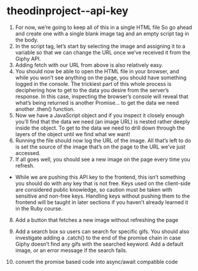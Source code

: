 # theodinproject--api-key
1. For now, we’re going to keep all of this in a single HTML file
So go ahead and create one with a single blank image tag and an empty script tag in the body.
2. In the script tag, let’s start by selecting the image and assigning it to a variable so that we can change the URL once we’ve received it from the Giphy API.
3. Adding fetch with our URL from above is also relatively easy.
4. You should now be able to open the HTML file in your browser, and while you won’t see anything on the page, you should have something logged in the console. The trickiest part of this whole process is deciphering how to get to the data you desire from the server’s response. In this case, inspecting the browser’s console will reveal that what’s being returned is another Promise… to get the data we need another .then() function.
5. Now we have a JavaScript object and if you inspect it closely enough you’ll find that the data we need (an image URL) is nested rather deeply inside the object.
To get to the data we need to drill down through the layers of the object until we find what we want!
6. Running the file should now log the URL of the image. All that’s left to do is set the source of the image that’s on the page to the URL we’ve just accessed.
7. If all goes well, you should see a new image on the page every time you refresh.

  - While we are pushing this API key to the frontend, this isn’t something you should do with any key that is not free. Keys used on the client-side are considered public knowledge, so caution must be taken with sensitive and non-free keys. Handling keys without pushing them to the frontend will be taught in later sections if you haven’t already learned it in the Ruby course.
8. Add a button that fetches a new image without refreshing the page

9. Add a search box so users can search for specific gifs. You should also investigate adding a .catch() to the end of the promise chain in case Giphy doesn’t find any gifs with the searched keyword. Add a default image, or an error message if the search fails.

10. convert the promise based code into async/await compatible code